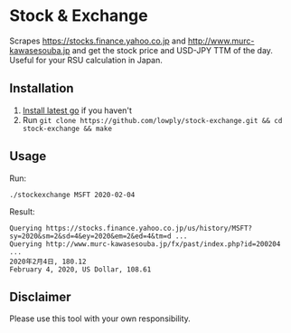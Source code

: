 # Stock & Exchange

Scrapes https://stocks.finance.yahoo.co.jp and http://www.murc-kawasesouba.jp and get the stock price and USD-JPY TTM of the day. Useful for your RSU calculation in Japan.

## Installation

1. [Install latest go](https://golang.org/dl) if you haven't
2. Run `git clone https://github.com/lowply/stock-exchange.git && cd stock-exchange && make`

## Usage

Run:

```
./stockexchange MSFT 2020-02-04
```

Result:

```
Querying https://stocks.finance.yahoo.co.jp/us/history/MSFT?sy=2020&sm=2&sd=4&ey=2020&em=2&ed=4&tm=d ...
Querying http://www.murc-kawasesouba.jp/fx/past/index.php?id=200204 ...
2020年2月4日, 180.12
February 4, 2020, US Dollar, 108.61
```

## Disclaimer

Please use this tool with your own responsibility.
